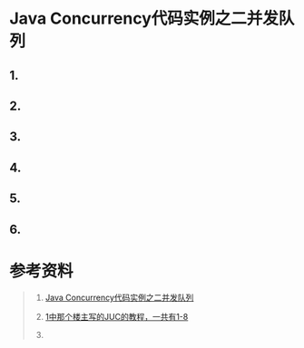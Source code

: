 # Java Concurrency代码实例之二并发队列

## 1.


 
## 2. 



## 3. 



## 4. 



## 5. 



## 6. 



# 参考资料

>1. [Java Concurrency代码实例之二并发队列](https://zhuanlan.zhihu.com/p/27148381)
>
>2. [1中那个楼主写的JUC的教程，一共有1-8](https://www.zhihu.com/people/wang-du-du-43-1/posts?page=2)
>
>3. 